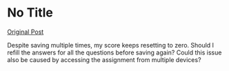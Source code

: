 # No Title

[Original Post](https://discourse.onlinedegree.iitm.ac.in/t/163765/1)

<p>Despite saving multiple times, my score keeps resetting to zero. Should I refill the answers for all the questions before saving again? Could this issue also be caused by accessing the assignment from multiple devices?</p>
